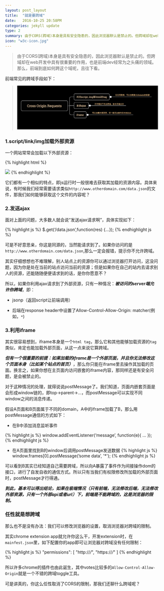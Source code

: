 ```yaml
---
layout: post_layout
title:  "就是要跨域"
date:   2016-10-25 20:58PM
categories: jekyll update
type: 2
summary: 由于CORS(跨域)本身是具有安全隐患的，因此浏览器默认是禁止的。但跨域却在web开发中具有很重要的作用，也是前端dev经常为之头痛的领域。那么，前端到底如何跨这个域呢，且往下看。"
icon: "w3c-icon.jpg"
---
```

>由于CORS(跨域)本身是具有安全隐患的，因此浏览器默认是禁止的。但跨域却在web开发中具有很重要的作用，也是前端dev经常为之头痛的领域。那么，前端到底如何跨这个域呢，且往下看。

前端常见的跨域手段如下：

> ![](/../img/cors/cors.jpg)

### 1.script/link/img加载外部资源

一个网站常常会加载以下外部资源：

{% highlight html %}
<script src="https://maxcdn.bootstrapcdn.com/bootstrap/3.3.7/js/bootstrap.min.js"></script>

<link rel="stylesheet" href="https://maxcdn.bootstrapcdn.com/bootstrap/3.3.7/css/bootstrap.min.css">

<img src=“http://www.otherdomain.com/apple.jpg” />
{% endhighlight %}

它们都有一个相似的特点，即js运行时一般很难去获取其加载的资源内容。具体来说，有时候我们经常需要请求类似`http://www.otherdomain.com/data.json`的文件，那我们如何能够获取这个文件的内容呢？

### 2.发送ajax

面对上面的问题，大多数人就会说“发送ajax请求啊”，具体实现如下：

{% highlight js %}
$.get(‘/data.json’,function(res) {…});
{% endhighlight js %}

可是不好意思亲，你这是同源的，当然能请求到了。如果你访问的是`http://www.otherdomain.com/data.json`,那么一定会报错，提示你不允许跨域。

其实仔细想想也不难理解，别人站点上的资源你可以通过浏览器打开访问，这没问题，因为你是处在当前的站点访问当前的资源；但是如果你在自己的站内去请求别人的资源，还能随随便便请求到的话，是你你愿意不？

所以，如果你利用ajax请求到了外部资源，只有一种情况：***被访问的server端允许你跨域***，即：

* jsonp（返回script让前端调用）

* 后端在response header中设置了Allow-Control-Allow-Origin: matcher(例如，`*`)

### 3.利用iframe

其实很容易想到，iframe本身是一个`html tag`，那么它和其他能够加载资源的`tag`类似，肯定也能加载外部页面，从这一点来说它算跨域。

***但有一个很重要的前提：如果加载的iframe是一个外部页面，并且你无法修改这个页面本身（比如某个站点的首页）***，那么你只能在iframe里去操作其加载的页面。换言之，如果你想在主页面内访问嵌套的iframe内容，那同样还是有安全问题，是会被禁止的。

对于这种情况的处理，就得说说postMessage了。我们知道，页面内嵌套页面是会形成window链的，即top->parent->...，而postMessage可以实现不同window之间的消息传递。

假设A页面和B页面属于不同的domain，A中的iframe加载了B，那么用postMessage通信的方式如下：

* 在B中添加消息监听事件

{% highlight js %}
window.addEventListener(‘message’, function(e){ … });
{% endhighlight js %}

* 在A页面里找到B的window后调用postMessage发送数据
{% highlight js %}
window.frames[0].postMessage(’some data’, '*');
{% endhighlight js %}

可以看到B其实已经知道自己需要跨域，所以向A暴露了事件作为间接操作dom的接口，进行了自发自收的通信方式。所以只有当我们有权限修改所加载的外部页面时，postMessage才行得通。

***到此，基本可以得出结论，如果在极端情况（只有前端，无法修改后端，无法修改外部资源，只有一个外部api或者url）下，前端是不能跨域的，这是浏览器的限制。***

### 任性就是想跨域

那么也不是没有办法：我们可以修改浏览器的设置，取消浏览器对跨域的限制。

其实chrome extension app就允许你这么干，开发extension时，在`mainfest.json`里，如下配置你的app即可让浏览器对跨域没有任何限制：

{% highlight js %}
"permissions": [
  "http://*/*",
  "https://*/*"
]
{% endhighlight  %}

所以许多chrome的插件也由此诞生，其中votes比较多的`Allow-Control-Allow-Origin`就是一个不错的跨域toggle工具。

可是讲真的，你这么任性取消了CORS的限制，那我们还聊什么跨域呢？
